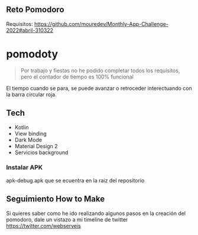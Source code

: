 ## Reto Pomodoro
Requisitos: https://github.com/mouredev/Monthly-App-Challenge-2022#abril-310322

# pomodoty
> Por trabajo y fiestas no he podido completar todos los requisitos, pero el contador de tiempo es 100% funcional

 El tiempo cuando se para, se puede avanzar o retroceder interectuando con la barra circular roja.
## Tech

 - Kotlin
 - View binding
 - Dark Mode
 - Material Design 2
 - Servicios background

### Instalar APK
apk-debug.apk que se ecuentra en la raiz del repositorio

## Seguimiento How to Make
Si quieres saber como he ido realizando algunos pasos en la creación del pomodoro, dale un vistazo a mi timeline de twitter https://twitter.com/webserveis
